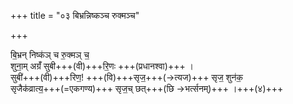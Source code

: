 +++
title = "०३ बिभ्रन्निष्कञ्च रुक्मञ्च"

+++

बि॒भ्रन् निष्क॑ञ् च रु॒क्मञ् च॒  
शुना॒म् अग्रँ॑ सुबी+++(वी)+++रि॒णः +++(प्रधानश्वा)+++ ।  
सुबी॑+++(वी)+++रिण॒! +++(वि)+++सृज॒+++(→त्यज)+++ सृज॒ शुन॑क॒  
सृजैक॑व्रात्य॒+++(=एकगण्य)+++ सृज॒च् छत्+++(छि →भर्त्सनम्)+++ ।+++(४)+++  
